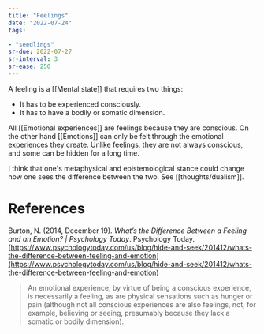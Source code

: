 ```yaml
---
title: "Feelings"
date: "2022-07-24"
tags:

- "seedlings"
sr-due: 2022-07-27
sr-interval: 3
sr-ease: 250
---
```


A feeling is a [[Mental state]] that requires two things:
- It has to be experienced consciously.
- It has to have a bodily or somatic dimension.

All [[Emotional experiences]] are feelings because they are conscious. On the other hand [[Emotions]] can only be felt through the emotional experiences they create. Unlike feelings, they are not always conscious, and some can be hidden for a long time.

I think that one's metaphysical and epistemological stance could change how one sees the difference between the two. See [[thoughts/dualism]].

# References

Burton, N. (2014, December 19). _What’s the Difference Between a Feeling and an Emotion? | Psychology Today_. Psychology Today. [https://www.psychologytoday.com/us/blog/hide-and-seek/201412/whats-the-difference-between-feeling-and-emotion](https://www.psychologytoday.com/us/blog/hide-and-seek/201412/whats-the-difference-between-feeling-and-emotion)

>An emotional experience, by virtue of being a conscious experience, is necessarily a feeling, as are physical sensations such as hunger or pain (although not all conscious experiences are also feelings, not, for example, believing or seeing, presumably because they lack a somatic or bodily dimension).